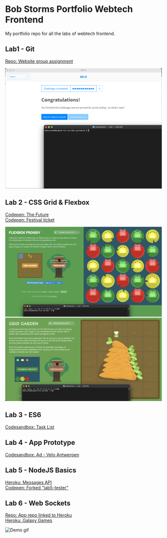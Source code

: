 # Bob Storms Portfolio Webtech Frontend
My portfolio repo for all the labs of webtech frontend.

## Lab1 - Git
[Repo: Website group assignment](https://github.com/bobstorms/WebtechAdvanced-Lab1Website)

![Git-It](https://github.com/bobstorms/2IMD-WebtechFrontend-Portfolio/blob/main/Lab1%20-%20Git/Git-it%20completed.png)

## Lab 2 - CSS Grid & Flexbox
[Codepen: The Future](https://codepen.io/BobStorms/pen/YzpYyzr)</br>
[Codepen: Festival ticket](https://codepen.io/BobStorms/pen/WNodQvP)

![Flexbox Froggy](https://github.com/bobstorms/2IMD-WebtechFrontend-Portfolio/blob/main/Lab2%20-%20CSS%20Grid%20%26%20Flexbox/flexbox-froggy-completed.png)
![Grid Garden](https://github.com/bobstorms/2IMD-WebtechFrontend-Portfolio/blob/main/Lab2%20-%20CSS%20Grid%20%26%20Flexbox/css-grid-garden-completed.png)

## Lab 3 - ES6
[Codesandbox: Task List](https://codesandbox.io/s/lab3-todo-app-forked-94gei)

## Lab 4 - App Prototype
[Codesandbox: Ad - Velo Antwerpen](https://codesandbox.io/s/bob-storms-ad-velo-antwerpen-qiv42)

## Lab 5 - NodeJS Basics
[Heroku: Messages API](https://messages-api-bob.herokuapp.com/)<br>
[Codepen: Forked "lab5-tester"](https://codepen.io/BobStorms/pen/RwomoWq)

## Lab 6 - Web Sockets
[Repo: App repo linked to Heroku](https://github.com/bobstorms/galaxy-games)<br>
[Heroku: Galaxy Games](https://galaxy-games.herokuapp.com)

![Demo gif](https://github.com/bobstorms/2IMD-WebtechFrontend-Portfolio/blob/main/Lab6%20-%20Web%20Sockets/demo.gif)
